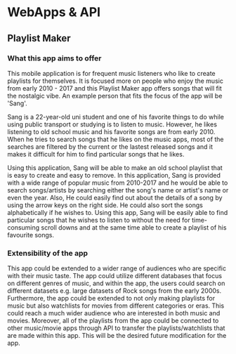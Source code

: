# WebApps & API

## Playlist Maker

### What this app aims to offer

This mobile application is for frequent music listeners who like to create playlists for themselves. It is focused more on people who enjoy the music from early 2010 - 2017 and this Playlist Maker app offers songs that will fit the nostalgic vibe. An example person that fits the focus of the app will be 'Sang'.

Sang is a 22-year-old uni student and one of his favorite things to do while using public transport or studying is to listen to music. However, he likes listening to old school music and his favorite songs are from early 2010. When he tries to search songs that he likes on the music apps, most of the searches are filtered by the current or the lastest released songs and it makes it difficult for him to find particular songs that he likes. 

Using this application, Sang will be able to make an old school playlist that is easy to create and easy to remove. In this application, Sang is provided with a wide range of popular music from 2010-2017 and he would be able to search songs/artists by searching either the song's name or artist's name or even the year. Also, He could easily find out about the details of a song by using the arrow keys on the right side. He could also sort the songs alphabetically if he wishes to. Using this app, Sang will be easily able to find particular songs that he wishes to listen to without the need for time-consuming scroll downs and at the same time able to create a playlist of his favourite songs.


### Extensibility of the app

This app could be extended to a wider range of audiences who are specific with their music taste. The app could utilize different databases that focus on different genres of music, and within the app, the users could search on different datasets e.g. large datasets of Rock songs from the early 2000s. Furthermore, the app could be extended to not only making playlists for music but also watchlists for movies from different categories or eras. This could reach a much wider audience who are interested in both music and movies. Moreover, all of the playlists from the app could be connected to other music/movie apps through API to transfer the playlists/watchlists that are made within this app. This will be the desired future modification for the app.
